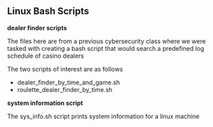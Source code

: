## Linux Bash Scripts

**dealer finder scripts**

The files here are from a previous cybersecurity class where we were tasked with creating a bash script that would search a predefined log schedule of casino dealers

The two scripts of interest are as follows

- dealer_finder_by_time_and_game.sh
- roulette_dealer_finder_by_time.sh

**system information script**

The sys_info.sh script prints system information for a linux machine
